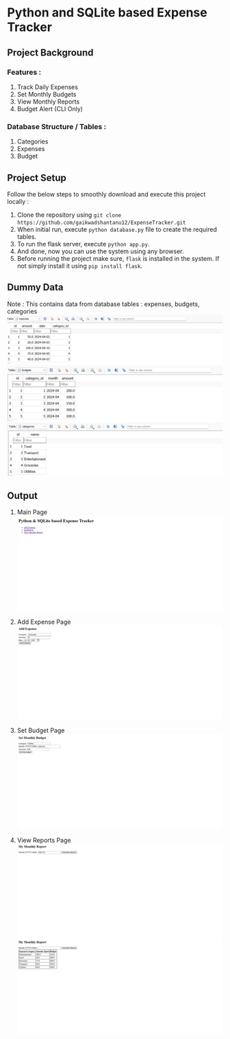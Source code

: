 # Python and SQLite based Expense Tracker
## Project Background
### Features :
1. Track Daily Expenses
2. Set Monthly Budgets
3. View Monthly Reports
4. Budget Alert (CLI Only)

### Database Structure / Tables :
1. Categories
2. Expenses
3. Budget

## Project Setup
Follow the below steps to smoothly download and execute this project locally :
1. Clone the repository using `git clone https://github.com/gaikwadshantanu12/ExpenseTracker.git`
2. When initial run, execute `python database.py` file to create the required tables.
3. To run the flask server, execute `python app.py`.
4. And done, now you can use the system using any browser.
5. Before running the project make sure, `flask` is installed in the system. If not simply install it using `pip install flask`.

## Dummy Data
Note : This contains data from database tables : expenses, budgets, categories
![Expense Table](https://github.com/gaikwadshantanu12/ExpenseTracker/blob/master/images/expenses_table.png)
![Budget Table](https://github.com/gaikwadshantanu12/ExpenseTracker/blob/master/images/budget_table.png)
![Category Table](https://github.com/gaikwadshantanu12/ExpenseTracker/blob/master/images/category_table.png)

## Output
1. Main Page
![Main Page](https://github.com/gaikwadshantanu12/ExpenseTracker/blob/master/images/main.png)

2. Add Expense Page
![Add Expense Page](https://github.com/gaikwadshantanu12/ExpenseTracker/blob/master/images/add_expense.png)

3. Set Budget Page
![Set Budget Page](https://github.com/gaikwadshantanu12/ExpenseTracker/blob/master/images/add_budget.png)

4. View Reports Page
![View Report 1](https://github.com/gaikwadshantanu12/ExpenseTracker/blob/master/images/report2.png)
![View Report 2](https://github.com/gaikwadshantanu12/ExpenseTracker/blob/master/images/report.png)

